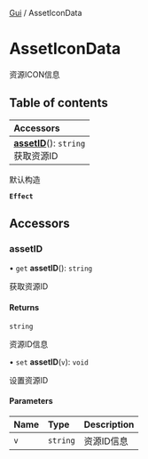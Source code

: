 [Gui](../groups/Core.Gui.md) / AssetIconData

# AssetIconData <Badge type="tip" text="Class" /> <Score text="AssetIconData" />

资源ICON信息

## Table of contents

| Accessors |
| :-----|
| **[assetID](mw.AssetIconData.md#assetid)**(): `string` <br> 获取资源ID|

默认构造

**`Effect`**


## Accessors

### assetID <Score text="assetID" /> 

• `get` **assetID**(): `string` <Badge type="tip" text="client" />

获取资源ID


#### Returns

`string`

资源ID信息

• `set` **assetID**(`v`): `void` <Badge type="tip" text="client" />

设置资源ID


#### Parameters

| Name | Type | Description |
| :------ | :------ | :------ |
| `v` | `string` | 资源ID信息 |

